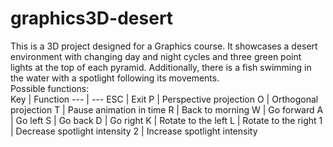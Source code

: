 # graphics3D-desert
This is a 3D project designed for a Graphics course. It showcases a desert environment with changing day and night cycles and three green point lights at the top of each pyramid. Additionally, there is a fish swimming in the water with a spotlight following its movements.<br>
Possible functions:<br>
Key | Function
--- | ---
ESC | Exit
P | Perspective projection
O | Orthogonal projection
T | Pause animation in time
R | Back to morning
W | Go forward
A | Go left
S | Go back
D | Go right
K | Rotate to the left
L | Rotate to the right
1 | Decrease spotlight intensity 
2 | Increase spotlight intensity 
